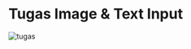 # Tugas Image & Text Input

![tugas](https://user-images.githubusercontent.com/116758794/198813355-cf36e6f5-48cf-476c-8d25-c1ccaa9a7fd8.png)
